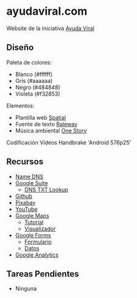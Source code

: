 # ayudaviral.com
Website de la iniciativa [Ayuda Viral](https://ayudaviral.com)

## Diseño

Paleta de colores:
* Blanco (#ffffff)
* Gris (#aaaaaa)
* Negro (#484848)
* Violeta (#f32853)

Elementos:
* Plantilla web [Spatial](https://templated.co/spatial)
* Fuente de texto [Raleway](https://fonts.google.com/specimen/Raleway)
* Música ambiental [One Story](https://www.adamvitovsky.com/one-story)

Codificación Vídeos Handbrake 'Android 576p25'

## Recursos

* [Name DNS](https://www.name.com)
* [Google Suite](https://gsuite.google.com)
    * [DNS TXT Lookup](https://dnslookup.online/txt.html)
* [Github](https://github.com/isaacdlp/ayudaviral.com)
* [Pixabay](http://pixabay.com)
* [YouTube](https://studio.youtube.com/channel/UCpLB8xaPPJuYoWmhEhtf1sA/videos)
* [Google Maps](https://www.google.com/maps/d/)
    * [Tutorial](https://www.google.com/earth/outreach/learn/visualize-your-data-on-a-custom-map-using-google-my-maps)
    * [Visualizador](https://www.google.com/maps/d/viewer?mid=1zlVQ7-0LT9ukMjhu00NAaiT8oXHxXVcg)
* [Google Forms](https://docs.google.com/forms)
    * [Formulario](https://docs.google.com/forms/d/1LmQga_xcivn_tq_-2OLsjvLVJ9NXYEE4X8mRzSMuS4o)
    * [Datos](https://docs.google.com/spreadsheets/d/1efwGHYwF5TZ7XkUCZgvhigS7Qs1PupagLW5dSuHaldo)
* [Google Analytics](https://analytics.google.com/analytics/web/#/report-home/a161822504w226872963p214394370)

## Tareas Pendientes

* Ninguna
